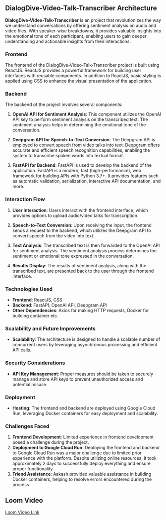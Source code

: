 ## DialogDive-Video-Talk-Transcriber Architecture

**DialogDive-Video-Talk-Transcriber** is an project that revolutionizes the way we understand conversations by offering sentiment analysis on audio and video files. With speaker-wise breakdowns, it provides valuable insights into the emotional tone of each participant, enabling users to gain deeper understanding and actionable insights from their interactions.

### Frontend
The frontend of the DialogDive-Video-Talk-Transcriber project is built using ReactJS. ReactJS provides a powerful framework for building user interfaces with reusable components. In addition to ReactJS, basic styling is applied using CSS to enhance the visual presentation of the application.

### Backend
The backend of the project involves several components:

1. **OpenAI API for Sentiment Analysis**: This component utilizes the OpenAI API key to perform sentiment analysis on the transcribed text. The sentiment analysis helps in determining the emotional tone of the conversation.

2. **Deepgram API for Speech-to-Text Conversion**: The Deepgram API is employed to convert speech from video talks into text. Deepgram offers accurate and efficient speech recognition capabilities, enabling the system to transcribe spoken words into textual format.

3. **FastAPI for Backend**: FastAPI is used to develop the backend of the application. FastAPI is a modern, fast (high-performance), web framework for building APIs with Python 3.7+. It provides features such as automatic validation, serialization, interactive API documentation, and more.

### Interaction Flow
1. **User Interaction**: Users interact with the frontend interface, which provides options to upload audio/video talks for transcription.

2. **Speech-to-Text Conversion**: Upon receiving the input, the frontend sends a request to the backend, which utilizes the Deepgram API to convert speech from the video into text.

3. **Text Analysis**: The transcribed text is then forwarded to the OpenAI API for sentiment analysis. The sentiment analysis process determines the sentiment or emotional tone expressed in the conversation.

4. **Results Display**: The results of sentiment analysis, along with the transcribed text, are presented back to the user through the frontend interface.

### Technologies Used
- **Frontend**: ReactJS, CSS
- **Backend**: FastAPI, OpenAI API, Deepgram API
- **Other Dependencies**: Axios for making HTTP requests, Docker for building container etc.

### Scalability and Future Improvements
- **Scalability**: The architecture is designed to handle a scalable number of concurrent users by leveraging asynchronous processing and efficient API calls.

### Security Considerations
- **API Key Management**: Proper measures should be taken to securely manage and store API keys to prevent unauthorized access and potential misuse.

### Deployment
- **Hosting**: The frontend and backend are deployed using Google Cloud Run, leveraging Docker containers for easy deployment and scalability.

### Challenges Faced
1. **Frontend Development**: Limited experience in frontend development posed a challenge during the project.
2. **Deployment to Google Cloud Run**: Deploying the frontend and backend to Google Cloud Run was a major challenge due to limited prior experience with the platform. Despite utilizing online resources, it took approximately 2 days to successfully deploy everything and ensure proper functionality.
3. **Friend Assistance**: Aakash provided valuable assistance in building Docker containers, helping to resolve errors encountered during the process

## Loom Video

[Loom Video Link](https://www.loom.com/share/c8f37be81f484a938dfbc297c684d238?sid=1fe4d0f3-530a-4fbc-938c-7c113b2f580a)


